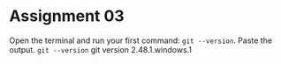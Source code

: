 # Assignment 03

Open the terminal and run your first command: `git --version`. Paste the output.
`git --version`
git version 2.48.1.windows.1

